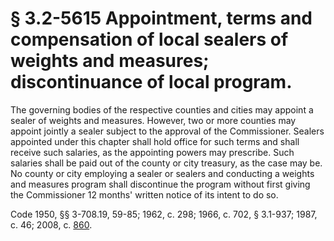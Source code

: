 # § 3.2-5615 Appointment, terms and compensation of local sealers of weights and measures; discontinuance of local program.

<p>The governing bodies of the respective counties and cities may appoint a sealer of weights and measures. However, two or more counties may appoint jointly a sealer subject to the approval of the Commissioner. Sealers appointed under this chapter shall hold office for such terms and shall receive such salaries, as the appointing powers may prescribe. Such salaries shall be paid out of the county or city treasury, as the case may be. No county or city employing a sealer or sealers and conducting a weights and measures program shall discontinue the program without first giving the Commissioner 12 months' written notice of its intent to do so.</p><p>Code 1950, §§ 3-708.19, 59-85; 1962, c. 298; 1966, c. 702, § 3.1-937; 1987, c. 46; 2008, c. <a href='http://lis.virginia.gov/cgi-bin/legp604.exe?081+ful+CHAP0860'>860</a>.</p>